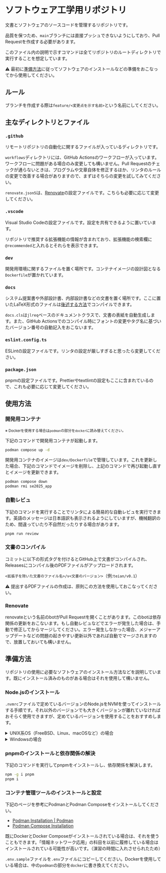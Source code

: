 # ソフトウェア工学用リポジトリ

文書とソフトウェアのソースコードを管理するリポジトリです。

品質を保つため、`main`ブランチには直接プッシュできないようにしており、Pull Requestを作成する必要があります。

このファイル内の説明で示すコマンドは全てリポジトリのルートディレクトリで実行することを想定しています。

⚠️ 最初に[準備方法](#準備方法)に従ってソフトウェアのインストールなどの準備をおこなってから使用してください。

## ルール

ブランチを作成する際は`feature/<変更点を示す名前>`という名前にしてください。

## 主なディレクトリとファイル

### `.github`

リモートリポジトリの自動化に関するファイルが入っているディレクトリです。

`workflows`ディレクトリには、GitHub Actionsのワークフローが入っています。ワークフローに問題がある場合のみ変更しても構いません。Pull Requestのチェックが通らないときは、プログラムや文章自体を修正するほか、リンタのルールの変更で改善する場合がありますので、まずはそちらの変更を試してみてください。

`renovate.json5`は、[Renovate](#renovate)の設定ファイルです。こちらも必要に応じて変更してください。

### `.vscode`

Visual Studio Codeの設定ファイルです。設定を共有できるように置いています。

リポジトリで推奨する拡張機能の情報が含まれており、拡張機能の検索欄に`@recommended`と入れるとそれらを表示できます。

### `dev`

開発用環境に関するファイルを置く場所です。コンテナイメージの設計図となる`Dockerfile`が置かれています。

### `docs`

システム提案書や外部設計書、内部設計書などの文書を置く場所です。ここに置いたLaTeX形式のファイルは[後述する方法](#文書のコンパイル)でコンパイルできます。

`docs.cls`は`jlreq`ベースのドキュメントクラスで、文書の表紙を自動生成します。また、GitHub Actionsでのコンパイル時にフォントの変更やタグ名に基づいたバージョン番号の自動記入をおこないます。

### `eslint.config.ts`

ESLintの設定ファイルです。リンタの設定が厳しすぎると思ったら変更してください。

### `package.json`

pnpmの設定ファイルです。Prettierやtextlintの設定もここに含まれているので、これも必要に応じて変更してください。

## 使用方法

### 開発用コンテナ

<sub>※ Dockerを使用する場合は`podman`の部分を`docker`に読み替えてください。</sub>

下記のコマンドで開発用コンテナが起動します。

```sh
podman compose up -d
```

開発用コンテナのイメージは`dev/Dockerfile`で管理しています。これを更新した場合、下記のコマンドでイメージを削除し、上記のコマンドで再び起動し直すとイメージを更新できます。

```sh
podman compose down
podman rmi se2025_app
```

### 自動レビュ

下記のコマンドを実行することでリンタによる簡易的な自動レビュを実行できます。英語のメッセージは日本語訳も表示されるようにしていますが、機械翻訳のため、間違っていたり不自然だったりする場合があります。

```sh
pnpm run review
```

### 文書のコンパイル

コミットに以下の形式タグを付けるとGitHub上で文書がコンパイルされ、Releasesにコンパイル後のPDFファイルがアップロードされます。

`<拡張子を除いた文書のファイル名>/v<文書のバージョン>`（例:`teian/v0.1`）

⚠️ 提出するPDFファイルの作成は、原則この方法を使用しておこなってください。

### Renovate

renovateという名前のbotがPull Requestを開くことがあります。このbotは依存関係の更新をおこないます。もし自動レビュなどでエラーが発生した場合は、手動で修正してからマージしてください。エラー発生しなかった場合、メジャーアップデートなどの問題の起きやすい更新以外であれば自動でマージされますので、放置しておいても構いません。

## 準備方法

リポジトリの使用に必要なソフトウェアのインストール方法などを説明しています。既にインストール済みのものがある場合はそれを使用して構いません。

### Node.jsのインストール

`.nvmrc`ファイルで定めているバージョンのNode.jsをNVMを使ってインストールする手順です。それ以外のバージョンでも大きくバージョンが離れていなければおそらく使用できますが、定めているバージョンを使用することをおすすめします。

<details>
<summary>UNIX系OS（FreeBSD、Linux、macOSなど）の場合</summary>

まず、下記のコマンドでNVMをインストールします。

```sh
curl -o- https://raw.githubusercontent.com/nvm-sh/nvm/master/install.sh | bash
```

それから、`PATH`を再読み込みするためにシェルを再起動した後、このリポジトリで下記のコマンドを実行してNode.jsをインストールします。

```sh
nvm install
nvm use
```

</details>
<details>
<summary>Windowsの場合</summary>

まず、[Releases · coreybutler/nvm-windows](https://github.com/coreybutler/nvm-windows/releases)からnvm-setup.exeをダウンロードし、実行することでNVM for Windowsをインストールします。

それから、下記のコマンドを実行してNode.jsをインストールします。

```ps1
nvm install $(Get-Content .nvmrc)
nvm use $(Get-Content .nvmrc)
```

</details>

### pnpmのインストールと依存関係の解決

下記のコマンドを実行してpnpmをインストールし、依存関係を解決します。

```sh
npm -g i pnpm
pnpm i
```

### コンテナ管理ツールのインストールと設定

下記のページを参考にPodmanとPodman Composeをインストールしてください。

- [Podman Installation | Podman](https://podman.io/docs/installation)
- [Podman Compose Installation](https://github.com/containers/podman-compose#installation)

既にDockerとDocker Composeがインストールされている場合は、それを使うこともできます。「情報ネットワーク応用」の科目を以前に履修している場合はインストールされている可能性が高いです。（演習の時間に入れさせられたため）

`.env.sample`ファイルを`.env`ファイルにコピーしてください。Dockerを使用している場合は、中の`podman`の部分を`docker`に書き換えてください。
